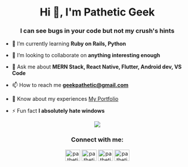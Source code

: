 <h1 align="center">Hi 👋, I'm Pathetic Geek</h1>
<h3 align="center">I can see bugs in your code but not my crush's hints</h3>

- 🌱 I’m currently learning **Ruby on Rails, Python**

- 👯 I’m looking to collaborate on **anything interesting enough**

- 💬 Ask me about **MERN Stack, React Native, Flutter, Android dev, VS Code**

- 📫 How to reach me **geekpathetic@gmail.com**

- 📄 Know about my experiences [My Portfolio](https://drive.google.com/file/d/1ejzXnBOe21Irx8sMquftTHbCemj7sXMN/view?usp=sharing)

- ⚡ Fun fact **I absolutely hate windows**

<p align="center">
  <img src="https://github-profile-summary-cards.vercel.app/api/cards/profile-details?username=patheticGeek&theme=github_dark" />
</p>

<h3 align="center">Connect with me:</h3>
<p align="center">
<a href="https://codepen.io/patheticgeek" target="blank"><img align="center" src="https://raw.githubusercontent.com/rahuldkjain/github-profile-readme-generator/master/src/images/icons/Social/codepen.svg" alt="patheticgeek" height="30" width="40" /></a>
<a href="https://twitter.com/pathetic_geek" target="blank"><img align="center" src="https://raw.githubusercontent.com/rahuldkjain/github-profile-readme-generator/master/src/images/icons/Social/twitter.svg" alt="pathetic_geek" height="30" width="40" /></a>
<a href="https://linkedin.com/in/pathetic-geek" target="blank"><img align="center" src="https://raw.githubusercontent.com/rahuldkjain/github-profile-readme-generator/master/src/images/icons/Social/linked-in-alt.svg" alt="pathetic-geek" height="30" width="40" /></a>
<a href="https://codesandbox.com/patheticgeek" target="blank"><img align="center" src="https://cdn.jsdelivr.net/npm/simple-icons@3.0.1/icons/codesandbox.svg" alt="patheticgeek" height="30" width="40" /></a>
</p>
